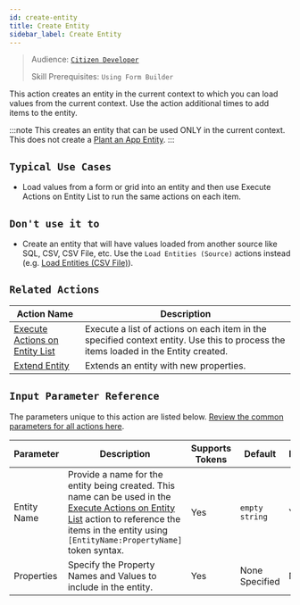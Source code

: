```yaml
---
id: create-entity
title: Create Entity
sidebar_label: Create Entity
---
```


> Audience: [`Citizen Developer`](/docs/audience#citizen-developers)
>
> Skill Prerequisites: `Using Form Builder`

This action creates an entity in the current context to which you can load values from the current context. Use the action additional times to add items to the entity.

:::note
This creates an entity that can be used ONLY in the current context. This does not create a [Plant an App Entity](/docs/entities).
:::

## `Typical Use Cases`

- Load values from a form or grid into an entity and then use Execute Actions on Entity List to run the same actions on each item.

## `Don't use it to`

- Create an entity that will have values loaded from another source like SQL, CSV, CSV File, etc. Use the `Load Entities (Source)` actions instead (e.g. [Load Entities (CSV File)](/docs/actions/load-entities-csv-file)).

## `Related Actions`

| Action Name | Description |
| -- | -- |
| [Execute Actions on Entity List](/docs/actions/execute-actions-entity-list)   | Execute a list of actions on each item in the specified context entity. Use this to process the items loaded in the Entity created. |
| [Extend Entity](/docs/actions/extend-entity)   | Extends an entity with new properties. |

## `Input Parameter Reference`

The parameters unique to this action are listed below. [Review the common parameters for all actions here](/docs/actions/common-parameters).

| Parameter| Description| Supports Tokens | Default| Required |
| -- | -- | -- | -- | -- |
| Entity Name | Provide a name for the entity being created. This name can be used in the [Execute Actions on Entity List](/docs/actions/execute-actions-entity-list) action to reference the items in the entity using `[EntityName:PropertyName]` token syntax. | Yes | `empty string` | Yes |
| Properties | Specify the Property Names and Values to include in the entity.  | Yes | None Specified | No |
